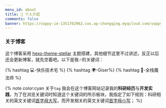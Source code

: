 ```yaml
---
menu_id: about
title: 🧙 个人介绍
comments: false
banner: https://soppy-ie-1351762962.cos.ap-chongqing.myqcloud.com/soppy-ie/about.jpg
---
```


### 关于博客

这个博客采用 [hexo-theme-stellar](https://github.com/xaoxuu/hexo-theme-stellar/) 主题搭建，其他细节这里不过讲述，反正以后还会更新博客，就先空着吧。以下是我♂️的关键词：

{% hashtag 💻-快乐技术宅 %} {% hashtag 🌍-Giser%} {% hashtag 🧙-全栈魔法师 %}

{% note color:cyan 关于<code>tag</code> 我会在这个博客网站记录我的**科研经历**与**开发实践**，为了在浏览关键词时知道这个关键词的所示板块，我指定了如下规则：科研相关的英文关键词<u>首字母大写</u>，而开发相关的英文关键词<u>首字母小写</u>； %}

